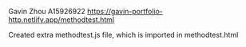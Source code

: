 Gavin Zhou A15926922
https://gavin-portfolio-http.netlify.app/methodtest.html

Created extra methodtest.js file, which is imported in methodtest.html
